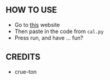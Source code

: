 ## HOW TO USE ##
- Go to [this](https://www.onlinegdb.com/online_python_compiler) website
- Then paste in the code from `cal.py`
- Press run, and have ... fun?

## CREDITS ##
- crue-ton
